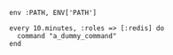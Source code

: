 <!-- layout:code post: 2013-01-20-whenever_target-your-redis-server -->

```
env :PATH, ENV['PATH']

every 10.minutes, :roles => [:redis] do
  command "a_dummy_command"
end
```
